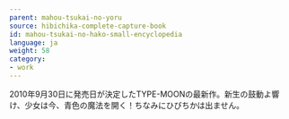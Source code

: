 ```yaml
---
parent: mahou-tsukai-no-yoru
source: hibichika-complete-capture-book
id: mahou-tsukai-no-hako-small-encyclopedia
language: ja
weight: 58
category:
- work
---
```


2010年9月30日に発売日が決定したTYPE-MOONの最新作。新生の鼓動よ響け、少女は今、青色の魔法を開く！ちなみにひびちかは出ません。

